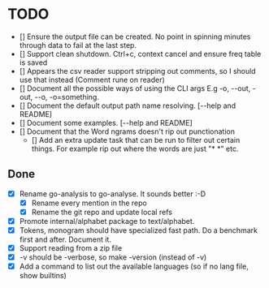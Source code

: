 # TODO

-   [] Ensure the output file can be created. No point in spinning minutes through data to fail at the last step.
-   [] Support clean shutdown. Ctrl+c, context cancel and ensure freq table is saved
-   [] Appears the csv reader support stripping out comments, so I should use that instead (Comment rune on reader)
-   [] Document all the possible ways of using the CLI args E.g -o, --out, -out, --o, -o=something.
-   [] Document the default output path name resolving. [--help and README]
-   [] Document some examples. [--help and README]
-   [] Document that the Word ngrams doesn't rip out punctionation
    -   [] Add an extra update task that can be run to filter out certain things. For example rip out where the words are
        just "\* \*" etc.

## Done

-   [x] Rename go-analysis to go-analyse. It sounds better :-D
    -   [x] Rename every mention in the repo
    -   [x] Rename the git repo and update local refs
-   [x] Promote internal/alphabet package to text/alphabet.
-   [x] Tokens, monogram should have specialized fast path. Do a benchmark first and after. Document it.
-   [x] Support reading from a zip file
-   [x] -v should be -verbose, so make -version (instead of -v)
-   [x] Add a command to list out the available languages (so if no lang file, show builtins)
